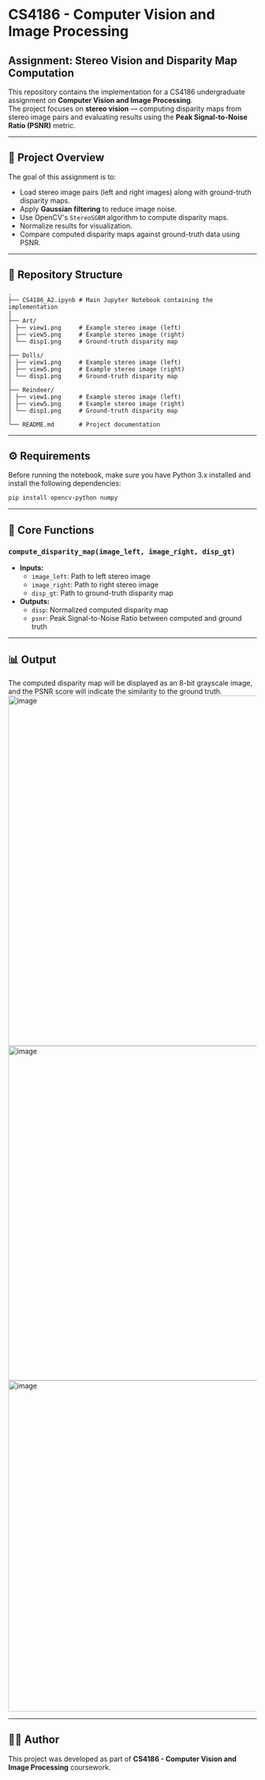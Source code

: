 # CS4186 - Computer Vision and Image Processing  
## Assignment: Stereo Vision and Disparity Map Computation

This repository contains the implementation for a CS4186 undergraduate assignment on **Computer Vision and Image Processing**.  
The project focuses on **stereo vision** — computing disparity maps from stereo image pairs and evaluating results using the **Peak Signal-to-Noise Ratio (PSNR)** metric.

---

## 📜 Project Overview

The goal of this assignment is to:
- Load stereo image pairs (left and right images) along with ground-truth disparity maps.
- Apply **Gaussian filtering** to reduce image noise.
- Use OpenCV's `StereoSGBM` algorithm to compute disparity maps.
- Normalize results for visualization.
- Compare computed disparity maps against ground-truth data using PSNR.

---

## 📂 Repository Structure

```
.
├── CS4186_A2.ipynb # Main Jupyter Notebook containing the implementation
│
├── Art/
│ ├── view1.png     # Example stereo image (left)
│ ├── view5.png     # Example stereo image (right)
│ └── disp1.png     # Ground-truth disparity map
│
├── Dolls/
│ ├── view1.png     # Example stereo image (left)
│ ├── view5.png     # Example stereo image (right)
│ └── disp1.png     # Ground-truth disparity map
│
├── Reindeer/
│ ├── view1.png     # Example stereo image (left)
│ ├── view5.png     # Example stereo image (right)
│ └── disp1.png     # Ground-truth disparity map
│
└── README.md       # Project documentation
```

---

## ⚙️ Requirements

Before running the notebook, make sure you have Python 3.x installed and install the following dependencies:

```bash
pip install opencv-python numpy
```

---

## 🧮 Core Functions

### `compute_disparity_map(image_left, image_right, disp_gt)`
- **Inputs:**  
  - `image_left`: Path to left stereo image  
  - `image_right`: Path to right stereo image  
  - `disp_gt`: Path to ground-truth disparity map
- **Outputs:**  
  - `disp`: Normalized computed disparity map  
  - `psnr`: Peak Signal-to-Noise Ratio between computed and ground truth

---

## 📊 Output

The computed disparity map will be displayed as an 8-bit grayscale image, and the PSNR score will indicate the similarity to the ground truth.
<img width="687" height="709" alt="image" src="https://github.com/user-attachments/assets/ea5a7646-6239-4976-ac56-b597f7042209" />
<img width="683" height="677" alt="image" src="https://github.com/user-attachments/assets/503d1fdf-8b70-4e20-b006-8f0bcaa4d603" />
<img width="684" height="670" alt="image" src="https://github.com/user-attachments/assets/5b359294-3341-449c-abbf-ce634d6a827d" />

---

## 👨‍💻 Author
This project was developed as part of **CS4186 - Computer Vision and Image Processing** coursework.
